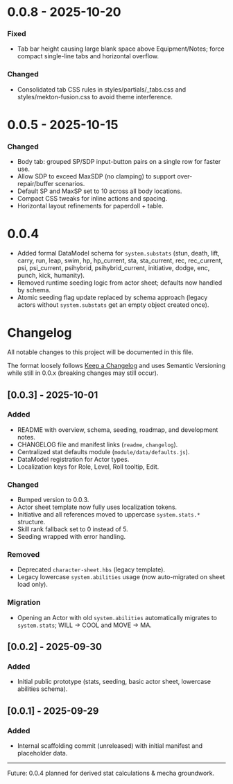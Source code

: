 # 0.0.8 - 2025-10-20
### Fixed
- Tab bar height causing large blank space above Equipment/Notes; force compact single-line tabs and horizontal overflow.

### Changed
- Consolidated tab CSS rules in styles/partials/_tabs.css and styles/mekton-fusion.css to avoid theme interference.

# 0.0.5 - 2025-10-15
### Changed
- Body tab: grouped SP/SDP input-button pairs on a single row for faster use.
- Allow SDP to exceed MaxSDP (no clamping) to support over-repair/buffer scenarios.
- Default SP and MaxSP set to 10 across all body locations.
- Compact CSS tweaks for inline actions and spacing.
- Horizontal layout refinements for paperdoll + table.

# 0.0.4
- Added formal DataModel schema for `system.substats` (stun, death, lift, carry, run, leap, swim, hp, hp_current, sta, sta_current, rec, rec_current, psi, psi_current, psihybrid, psihybrid_current, initiative, dodge, enc, punch, kick, humanity).
- Removed runtime seeding logic from actor sheet; defaults now handled by schema.
- Atomic seeding flag update replaced by schema approach (legacy actors without `system.substats` get an empty object created once).

# Changelog
All notable changes to this project will be documented in this file.

The format loosely follows [Keep a Changelog](https://keepachangelog.com/en/1.0.0/) and uses Semantic Versioning while still in 0.0.x (breaking changes may still occur).

## [0.0.3] - 2025-10-01
### Added
- README with overview, schema, seeding, roadmap, and development notes.
- CHANGELOG file and manifest links (`readme`, `changelog`).
- Centralized stat defaults module (`module/data/defaults.js`).
- DataModel registration for Actor types.
- Localization keys for Role, Level, Roll tooltip, Edit.

### Changed
- Bumped version to 0.0.3.
- Actor sheet template now fully uses localization tokens.
- Initiative and all references moved to uppercase `system.stats.*` structure.
- Skill rank fallback set to 0 instead of 5.
- Seeding wrapped with error handling.

### Removed
- Deprecated `character-sheet.hbs` (legacy template).
- Legacy lowercase `system.abilities` usage (now auto-migrated on sheet load only).

### Migration
- Opening an Actor with old `system.abilities` automatically migrates to `system.stats`; WILL -> COOL and MOVE -> MA.

## [0.0.2] - 2025-09-30
### Added
- Initial public prototype (stats, seeding, basic actor sheet, lowercase abilities schema).

## [0.0.1] - 2025-09-29
### Added
- Internal scaffolding commit (unreleased) with initial manifest and placeholder data.

---
Future: 0.0.4 planned for derived stat calculations & mecha groundwork.
